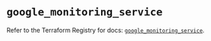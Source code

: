 # `google_monitoring_service`

Refer to the Terraform Registry for docs: [`google_monitoring_service`](https://registry.terraform.io/providers/hashicorp/google-beta/5.39.1/docs/resources/google_monitoring_service).
